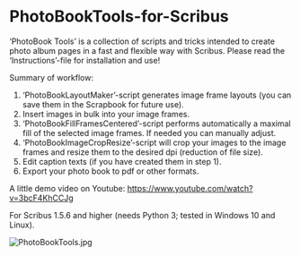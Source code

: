 # PhotoBookTools-for-Scribus

‘PhotoBook Tools’ is a collection of scripts and tricks intended to create photo album pages in a fast and flexible way with Scribus. Please read the ‘Instructions’-file for installation and use!

Summary of workflow:
1) ‘PhotoBookLayoutMaker’-script generates image frame layouts (you can save them in the Scrapbook for future use).
2) Insert images in bulk into your image frames.
3) ‘PhotoBookFillFramesCentered’-script performs automatically a maximal fill of the selected image frames. If needed you can manually adjust.
4) ‘PhotoBookImageCropResize’-script will crop your images to the image frames and resize them to the desired dpi (reduction of file size).
5) Edit caption texts (if you have created them in step 1).
6) Export your photo book to pdf or other formats.

A little demo video on Youtube: https://www.youtube.com/watch?v=3bcF4KhCCJg

For Scribus 1.5.6 and higher (needs Python 3; tested in Windows 10 and Linux).

![PhotoBookTools.jpg](https://raw.githubusercontent.com/RaffertyR/PhotoBookTools-for-Scribus/main/PhotoBookTools.jpg)
